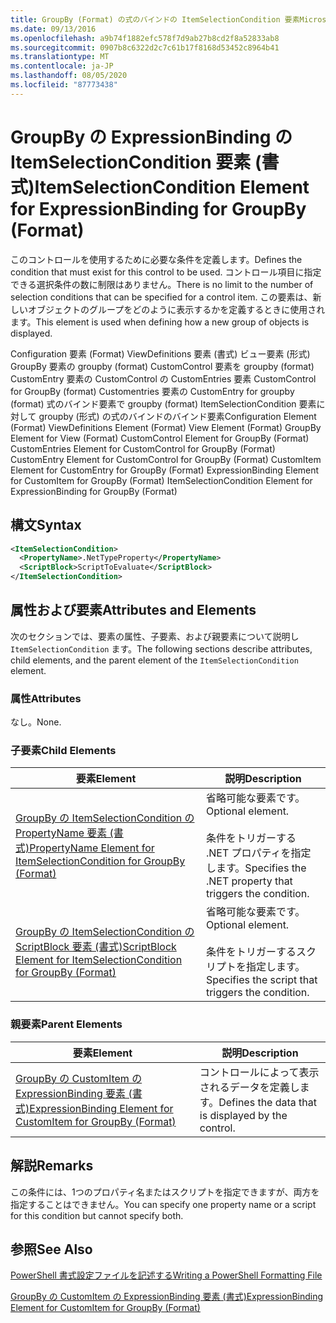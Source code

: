 ```yaml
---
title: GroupBy (Format) の式のバインドの ItemSelectionCondition 要素Microsoft Docs
ms.date: 09/13/2016
ms.openlocfilehash: a9b74f1882efc578f7d9ab27b8cd2f8a52833ab8
ms.sourcegitcommit: 0907b8c6322d2c7c61b17f8168d53452c8964b41
ms.translationtype: MT
ms.contentlocale: ja-JP
ms.lasthandoff: 08/05/2020
ms.locfileid: "87773438"
---
```

# <a name="itemselectioncondition-element-for-expressionbinding-for-groupby-format"></a><span data-ttu-id="529af-102">GroupBy の ExpressionBinding の ItemSelectionCondition 要素 (書式)</span><span class="sxs-lookup"><span data-stu-id="529af-102">ItemSelectionCondition Element for ExpressionBinding for GroupBy (Format)</span></span>

<span data-ttu-id="529af-103">このコントロールを使用するために必要な条件を定義します。</span><span class="sxs-lookup"><span data-stu-id="529af-103">Defines the condition that must exist for this control to be used.</span></span> <span data-ttu-id="529af-104">コントロール項目に指定できる選択条件の数に制限はありません。</span><span class="sxs-lookup"><span data-stu-id="529af-104">There is no limit to the number of selection conditions that can be specified for a control item.</span></span> <span data-ttu-id="529af-105">この要素は、新しいオブジェクトのグループをどのように表示するかを定義するときに使用されます。</span><span class="sxs-lookup"><span data-stu-id="529af-105">This element is used when defining how a new group of objects is displayed.</span></span>

<span data-ttu-id="529af-106">Configuration 要素 (Format) ViewDefinitions 要素 (書式) ビュー要素 (形式) GroupBy 要素の groupby (format) CustomControl 要素を groupby (format) CustomEntry 要素の CustomControl の CustomEntries 要素 CustomControl for GroupBy (format) Customentries 要素の CustomEntry for groupby (format) 式のバインド要素で groupby (format) ItemSelectionCondition 要素に対して groupby (形式) の式のバインドのバインド要素</span><span class="sxs-lookup"><span data-stu-id="529af-106">Configuration Element (Format) ViewDefinitions Element (Format) View Element (Format) GroupBy Element for View (Format) CustomControl Element for GroupBy (Format) CustomEntries Element for CustomControl for GroupBy (Format) CustomEntry Element for CustomControl for GroupBy (Format) CustomItem Element for CustomEntry for GroupBy (Format) ExpressionBinding Element for CustomItem for GroupBy (Format) ItemSelectionCondition Element for ExpressionBinding for GroupBy (Format)</span></span>

## <a name="syntax"></a><span data-ttu-id="529af-107">構文</span><span class="sxs-lookup"><span data-stu-id="529af-107">Syntax</span></span>

```xml
<ItemSelectionCondition>
  <PropertyName>.NetTypeProperty</PropertyName>
  <ScriptBlock>ScriptToEvaluate</ScriptBlock>
</ItemSelectionCondition>
```

## <a name="attributes-and-elements"></a><span data-ttu-id="529af-108">属性および要素</span><span class="sxs-lookup"><span data-stu-id="529af-108">Attributes and Elements</span></span>

<span data-ttu-id="529af-109">次のセクションでは、要素の属性、子要素、および親要素について説明し `ItemSelectionCondition` ます。</span><span class="sxs-lookup"><span data-stu-id="529af-109">The following sections describe attributes, child elements, and the parent element of the `ItemSelectionCondition` element.</span></span>

### <a name="attributes"></a><span data-ttu-id="529af-110">属性</span><span class="sxs-lookup"><span data-stu-id="529af-110">Attributes</span></span>

<span data-ttu-id="529af-111">なし。</span><span class="sxs-lookup"><span data-stu-id="529af-111">None.</span></span>

### <a name="child-elements"></a><span data-ttu-id="529af-112">子要素</span><span class="sxs-lookup"><span data-stu-id="529af-112">Child Elements</span></span>

|<span data-ttu-id="529af-113">要素</span><span class="sxs-lookup"><span data-stu-id="529af-113">Element</span></span>|<span data-ttu-id="529af-114">説明</span><span class="sxs-lookup"><span data-stu-id="529af-114">Description</span></span>|
|-------------|-----------------|
|[<span data-ttu-id="529af-115">GroupBy の ItemSelectionCondition の PropertyName 要素 (書式)</span><span class="sxs-lookup"><span data-stu-id="529af-115">PropertyName Element for ItemSelectionCondition for GroupBy (Format)</span></span>](./propertyname-element-for-itemselectioncondition-for-groupby-format.md)|<span data-ttu-id="529af-116">省略可能な要素です。</span><span class="sxs-lookup"><span data-stu-id="529af-116">Optional element.</span></span><br /><br /> <span data-ttu-id="529af-117">条件をトリガーする .NET プロパティを指定します。</span><span class="sxs-lookup"><span data-stu-id="529af-117">Specifies the .NET property that triggers the condition.</span></span>|
|[<span data-ttu-id="529af-118">GroupBy の ItemSelectionCondition の ScriptBlock 要素 (書式)</span><span class="sxs-lookup"><span data-stu-id="529af-118">ScriptBlock Element for ItemSelectionCondition for GroupBy (Format)</span></span>](./scriptblock-element-for-itemselectioncondition-for-groupby-format.md)|<span data-ttu-id="529af-119">省略可能な要素です。</span><span class="sxs-lookup"><span data-stu-id="529af-119">Optional element.</span></span><br /><br /> <span data-ttu-id="529af-120">条件をトリガーするスクリプトを指定します。</span><span class="sxs-lookup"><span data-stu-id="529af-120">Specifies the script that triggers the condition.</span></span>|

### <a name="parent-elements"></a><span data-ttu-id="529af-121">親要素</span><span class="sxs-lookup"><span data-stu-id="529af-121">Parent Elements</span></span>

|<span data-ttu-id="529af-122">要素</span><span class="sxs-lookup"><span data-stu-id="529af-122">Element</span></span>|<span data-ttu-id="529af-123">説明</span><span class="sxs-lookup"><span data-stu-id="529af-123">Description</span></span>|
|-------------|-----------------|
|[<span data-ttu-id="529af-124">GroupBy の CustomItem の ExpressionBinding 要素 (書式)</span><span class="sxs-lookup"><span data-stu-id="529af-124">ExpressionBinding Element for CustomItem for GroupBy (Format)</span></span>](./expressionbinding-element-for-customitem-for-groupby-format.md)|<span data-ttu-id="529af-125">コントロールによって表示されるデータを定義します。</span><span class="sxs-lookup"><span data-stu-id="529af-125">Defines the data that is displayed by the control.</span></span>|

## <a name="remarks"></a><span data-ttu-id="529af-126">解説</span><span class="sxs-lookup"><span data-stu-id="529af-126">Remarks</span></span>

<span data-ttu-id="529af-127">この条件には、1つのプロパティ名またはスクリプトを指定できますが、両方を指定することはできません。</span><span class="sxs-lookup"><span data-stu-id="529af-127">You can specify one property name or a script for this condition but cannot specify both.</span></span>

## <a name="see-also"></a><span data-ttu-id="529af-128">参照</span><span class="sxs-lookup"><span data-stu-id="529af-128">See Also</span></span>

[<span data-ttu-id="529af-129">PowerShell 書式設定ファイルを記述する</span><span class="sxs-lookup"><span data-stu-id="529af-129">Writing a PowerShell Formatting File</span></span>](./writing-a-powershell-formatting-file.md)

[<span data-ttu-id="529af-130">GroupBy の CustomItem の ExpressionBinding 要素 (書式)</span><span class="sxs-lookup"><span data-stu-id="529af-130">ExpressionBinding Element for CustomItem for GroupBy (Format)</span></span>](./expressionbinding-element-for-customitem-for-groupby-format.md)
